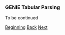 ### GENIE Tabular Parsing


To be continued


[Beginning](../README.md)   [Back](step3b.md)  [Next](./step5.md)